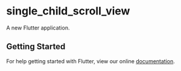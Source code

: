 # single_child_scroll_view

A new Flutter application.

## Getting Started

For help getting started with Flutter, view our online
[documentation](https://flutter.io/).
